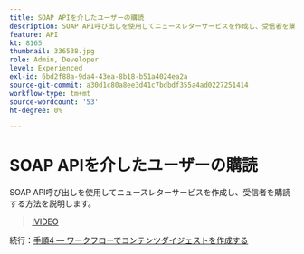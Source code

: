 ```yaml
---
title: SOAP APIを介したユーザーの購読
description: SOAP API呼び出しを使用してニュースレターサービスを作成し、受信者を購読する方法を説明します。
feature: API
kt: 8165
thumbnail: 336538.jpg
role: Admin, Developer
level: Experienced
exl-id: 6bd2f88a-9da4-43ea-8b18-b51a4024ea2a
source-git-commit: a30d1c80a8ee3d41c7bdbdf355a4ad0227251414
workflow-type: tm+mt
source-wordcount: '53'
ht-degree: 0%

---
```


# SOAP APIを介したユーザーの購読

SOAP API呼び出しを使用してニュースレターサービスを作成し、受信者を購読する方法を説明します。

>[!VIDEO](https://video.tv.adobe.com/v/336538?quality=12)

続行：[手順4 — ワークフローでコンテンツダイジェストを作成する](/help/tutorial-using-soap-apis/create-article-alert-email-overview.md)
